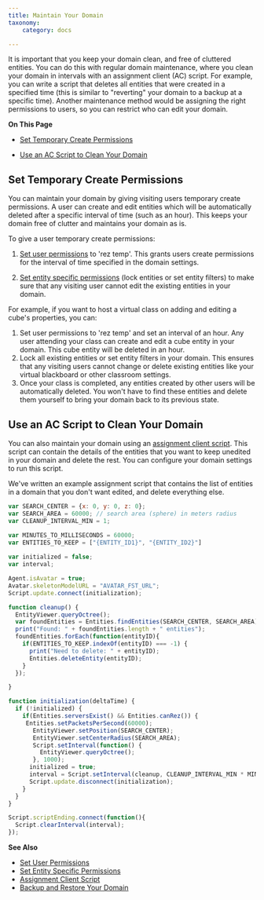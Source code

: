 ```yaml
---
title: Maintain Your Domain
taxonomy:
    category: docs

---
```


It is important that you keep your domain clean, and free of cluttered entities. You can do this with regular domain maintenance, where you clean your domain in intervals with an assignment client (AC) script. For example, you can write a script that deletes all entities that were created in a specified time (this is similar to "reverting" your domain to a backup at a specific time). Another maintenance method would be assigning the right permissions to users, so you can restrict who can edit your domain.

**On This Page**

+ [Set Temporary Create Permissions](#set-temporary-create-permissions)

+ [Use an AC Script to Clean Your Domain](#use-an-ac-script-to-clean-your-domain)

  

## Set Temporary Create Permissions

You can maintain your domain by giving visiting users temporary create permissions. A user can create and edit entities which will be automatically deleted after a specific interval of time (such as an hour). This keeps your domain free of clutter and maintains your domain as is. 


To give a user temporary create permissions: 

1. [Set user permissions](../your-domain/secure-domain#set-user-permissions) to 'rez temp'. This grants users create permissions for the interval of time specified in the domain settings. 

2. [Set entity specific permissions](../your-domain/secure-domain#set-entity-specific-permissions) (lock entities or set entity filters) to make sure that any visiting user cannot edit the existing entities in your domain.

For example, if you want to host a virtual class on adding and editing a cube's properties, you can:
1. Set user permissions to 'rez temp' and set an interval of an hour. Any user attending your class can create and edit a cube entity in your domain. This cube entity will be deleted in an hour. 
2. Lock all existing entities or set entity filters in your domain. This ensures that any visiting users cannot change or delete existing entities like your virtual blackboard or other classroom settings. 
3. Once your class is completed, any entities created by other users will be automatically deleted. You won't have to find these entities and delete them yourself to bring your domain back to its previous state. 

## Use an AC Script to Clean Your Domain

You can also maintain your domain using an [assignment client script](../../script/assignment-client-scripts). This script can contain the details of the entities that you want to keep unedited in your domain and delete the rest. You can configure your domain settings to run this script. 

We've written an example assignment script that contains the list of entities in a domain that you don't want edited, and delete everything else. 

```javascript
var SEARCH_CENTER = {x: 0, y: 0, z: 0};
var SEARCH_AREA = 60000; // search area (sphere) in meters radius
var CLEANUP_INTERVAL_MIN = 1;

var MINUTES_TO_MILLISECONDS = 60000;
var ENTITIES_TO_KEEP = ["{ENTITY_ID1}", "{ENTITY_ID2}"]
    
var initialized = false;
var interval;

Agent.isAvatar = true;
Avatar.skeletonModelURL = "AVATAR_FST_URL";
Script.update.connect(initialization);

function cleanup() {
  EntityViewer.queryOctree();
  var foundEntities = Entities.findEntities(SEARCH_CENTER, SEARCH_AREA);
  print("Found: " + foundEntities.length + " entities");
  foundEntities.forEach(function(entityID){
    if(ENTITIES_TO_KEEP.indexOf(entityID) === -1) {
      print("Need to delete: " + entityID);
      Entities.deleteEntity(entityID);
    }
  });

}

function initialization(deltaTime) {
  if (!initialized) {
    if(Entities.serversExist() && Entities.canRez()) {
     Entities.setPacketsPerSecond(60000);
       EntityViewer.setPosition(SEARCH_CENTER);
       EntityViewer.setCenterRadius(SEARCH_AREA);
       Script.setInterval(function() {
         EntityViewer.queryOctree();
       }, 1000);
      initialized = true;
      interval = Script.setInterval(cleanup, CLEANUP_INTERVAL_MIN * MINUTES_TO_MILLISECONDS);
      Script.update.disconnect(initialization);
    }
  }
}

Script.scriptEnding.connect(function(){
  Script.clearInterval(interval);
});
```

**See Also**

+ [Set User Permissions](../your-domain/secure-domain#set-user-permissions)
+ [Set Entity Specific Permissions](../your-domain/secure-domain#set-entity-specific-permissions)
+ [Assignment Client Script](../../script/assignment-client-scripts)
+ [Backup and Restore Your Domain](../backup-restore-domain)